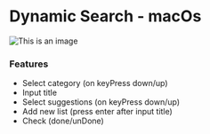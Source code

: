 # Dynamic Search - macOs

![This is an image](https://ik.imagekit.io/m1ke1magek1t/Dynamic%20search_8zIPtnMpm.png?updatedAt=1714553778389)

### Features
- Select category (on keyPress down/up)
- Input title
- Select suggestions (on keyPress down/up)
- Add new list (press enter after input title)
- Check (done/unDone)
